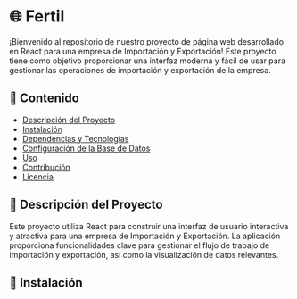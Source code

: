 # 🌐 Fertil

¡Bienvenido al repositorio de nuestro proyecto de página web desarrollado en React para una empresa de Importación y Exportación! Este proyecto tiene como objetivo proporcionar una interfaz moderna y fácil de usar para gestionar las operaciones de importación y exportación de la empresa.

## 📄 Contenido

- [Descripción del Proyecto](#descripción-del-proyecto)
- [Instalación](#instalación)
- [Dependencias y Tecnologías](#dependencias-y-tecnologías)
- [Configuración de la Base de Datos](#configuración-de-la-base-de-datos)
- [Uso](#uso)
- [Contribución](#contribución)
- [Licencia](#licencia)

## 📖 Descripción del Proyecto

Este proyecto utiliza React para construir una interfaz de usuario interactiva y atractiva para una empresa de Importación y Exportación. La aplicación proporciona funcionalidades clave para gestionar el flujo de trabajo de importación y exportación, así como la visualización de datos relevantes.

## 🚀 Instalación
